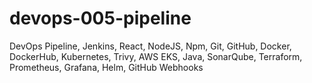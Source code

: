 # devops-005-pipeline
DevOps Pipeline, Jenkins, React, NodeJS, Npm, Git, GitHub, Docker, DockerHub, Kubernetes, Trivy, AWS EKS, Java, SonarQube, Terraform, Prometheus, Grafana, Helm, GitHub Webhooks

